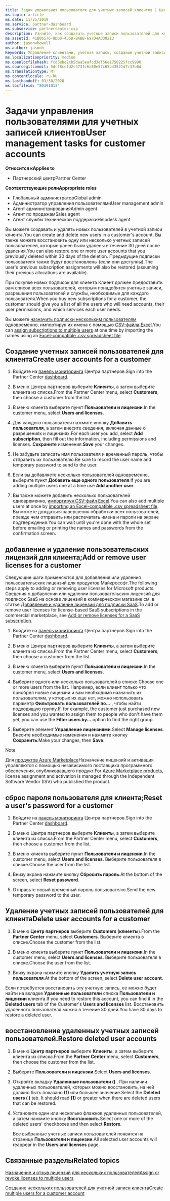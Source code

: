 ```yaml
---
title: Задач управления пользователя для учетных записей клиентов | Центр партнеров
ms.topic: article
ms.date: 11/25/2019
ms.service: partner-dashboard
ms.subservice: partnercenter-csp
description: Узнайте, как создавать учетные записи пользователей для клиентов, добавлять или удалять пользовательские лицензии, сбрасывать пароли пользователей, удалять учетные записи пользователей и восстанавливать их.
ms.assetid: 41B06576-8DDD-435D-BABB-697D4AD30213
author: jasonwhowell
ms.author: jasonh
Keywords: Управление клиентами, учетная запись, создание учетной записи, лицензии, назначение лицензии, Управление пользователями, пароль, сброс пароля, смена пароля
ms.localizationpriority: medium
ms.openlocfilehash: fcd5ebe2cb5daa5eafcd3ef56e1750225fcc9990
ms.sourcegitcommit: 5dcf8cefd2c4731c6a80e57c65b43521d7c37b6d
ms.translationtype: MT
ms.contentlocale: ru-RU
ms.lasthandoff: 03/30/2020
ms.locfileid: "80391013"
---
```

# <a name="user-management-tasks-for-customer-accounts"></a><span data-ttu-id="6bef6-104">Задачи управления пользователями для учетных записей клиентов</span><span class="sxs-lookup"><span data-stu-id="6bef6-104">User management tasks for customer accounts</span></span>

<span data-ttu-id="6bef6-105">**Относится к**</span><span class="sxs-lookup"><span data-stu-id="6bef6-105">**Applies to**</span></span>

- <span data-ttu-id="6bef6-106">Партнерский центр</span><span class="sxs-lookup"><span data-stu-id="6bef6-106">Partner Center</span></span>

<span data-ttu-id="6bef6-107">**Соответствующие роли**</span><span class="sxs-lookup"><span data-stu-id="6bef6-107">**Appropriate roles**</span></span>

- <span data-ttu-id="6bef6-108">Глобальный администратор</span><span class="sxs-lookup"><span data-stu-id="6bef6-108">Global admin</span></span>
- <span data-ttu-id="6bef6-109">Администратор управления пользователями</span><span class="sxs-lookup"><span data-stu-id="6bef6-109">User management admin</span></span>
- <span data-ttu-id="6bef6-110">Агент администрирования</span><span class="sxs-lookup"><span data-stu-id="6bef6-110">Admin agent</span></span>
- <span data-ttu-id="6bef6-111">Агент по продажам</span><span class="sxs-lookup"><span data-stu-id="6bef6-111">Sales agent</span></span>
- <span data-ttu-id="6bef6-112">Агент службы технической поддержки</span><span class="sxs-lookup"><span data-stu-id="6bef6-112">Helpdesk agent</span></span>

<span data-ttu-id="6bef6-113">Вы можете создавать и удалять новых пользователей в учетной записи клиента.</span><span class="sxs-lookup"><span data-stu-id="6bef6-113">You can create and delete new users in a customer's account.</span></span> <span data-ttu-id="6bef6-114">Вы также можете восстановить одну или несколько учетных записей пользователей, которые ранее были удалены в течение 30 дней после удаления.</span><span class="sxs-lookup"><span data-stu-id="6bef6-114">You can also restore one or more user accounts that you previously deleted within 30 days of the deletion.</span></span> <span data-ttu-id="6bef6-115">Предыдущие подписки пользователя также будут восстановлены (если они доступны).</span><span class="sxs-lookup"><span data-stu-id="6bef6-115">The user's previous subscription assignments will also be restored (assuming their previous allocations are available).</span></span>

<span data-ttu-id="6bef6-116">При покупке новых подписок для клиента Клиент должен предоставить вам список всех пользователей, которым понадобятся учетные записи, разрешения пользователей и службы, необходимые для каждого пользователя.</span><span class="sxs-lookup"><span data-stu-id="6bef6-116">When you buy new subscriptions for a customer, the customer should give you a list of all the users who will need accounts, their user permissions, and which services each user needs.</span></span>  

<span data-ttu-id="6bef6-117">Вы можете [назначить подписки нескольким пользователям](bulk-license-provisioning-for-multiple-users.md) одновременно, импортируя их имена с помощью [CSV-файла Excel](adding-multiple-users-to-a-customer-account.md).</span><span class="sxs-lookup"><span data-stu-id="6bef6-117">You can [assign subscriptions to multiple users](bulk-license-provisioning-for-multiple-users.md) at one time by importing the names using an [Excel-compatible .csv spreadsheet file](adding-multiple-users-to-a-customer-account.md).</span></span>

<a href="" id="createuseraccounts"></a>

## <a name="create-user-accounts-for-a-customer"></a><span data-ttu-id="6bef6-118">Создание учетных записей пользователей для клиента</span><span class="sxs-lookup"><span data-stu-id="6bef6-118">Create user accounts for a customer</span></span>

1. <span data-ttu-id="6bef6-119">Войдите на [панель мониторинга](https://partner.microsoft.com/dashboard) Центра партнеров.</span><span class="sxs-lookup"><span data-stu-id="6bef6-119">Sign into the Partner Center [dashboard](https://partner.microsoft.com/dashboard).</span></span>

2. <span data-ttu-id="6bef6-120">В меню Центра партнеров выберите **Клиенты**, а затем выберите клиента из списка.</span><span class="sxs-lookup"><span data-stu-id="6bef6-120">From the Partner Center menu, select **Customers**, then choose a customer from the list.</span></span>

3. <span data-ttu-id="6bef6-121">В меню клиента выберите пункт **Пользователи и лицензии**.</span><span class="sxs-lookup"><span data-stu-id="6bef6-121">In the customer menu, select **Users and licenses**.</span></span>

4. <span data-ttu-id="6bef6-122">Для каждого пользователя нажмите кнопку **Добавить пользователя**, а затем внесите сведения, включая данные о разрешениях и лицензиях.</span><span class="sxs-lookup"><span data-stu-id="6bef6-122">For each user you add, select **Add subscription**, then fill out the information, including permissions and licenses.</span></span> <span data-ttu-id="6bef6-123">**Сохраните** изменения.</span><span class="sxs-lookup"><span data-stu-id="6bef6-123">**Save** your changes.</span></span>

5. <span data-ttu-id="6bef6-124">Не забудьте записать имя пользователя и временный пароль, чтобы отправить их пользователю.</span><span class="sxs-lookup"><span data-stu-id="6bef6-124">Be sure to record the user name and temporary password to send to the user.</span></span>

6. <span data-ttu-id="6bef6-125">Если вы добавляете несколько пользователей одновременно, выберите пункт **Добавить еще одного пользователя**.</span><span class="sxs-lookup"><span data-stu-id="6bef6-125">If you are adding multiple users one at a time use **Add another user**.</span></span>

7. <span data-ttu-id="6bef6-126">Вы также можете добавить несколько пользователей одновременно, [импортируя CSV-файл Excel](adding-multiple-users-to-a-customer-account.md).</span><span class="sxs-lookup"><span data-stu-id="6bef6-126">You can also add multiple users at once by [importing an Excel-compatible .csv spreadsheet file](adding-multiple-users-to-a-customer-account.md).</span></span> <span data-ttu-id="6bef6-127">Вы можете дождаться завершения обработки всех пользователей, прежде чем отправить или распечатать имена и пароли на экране подтверждения.</span><span class="sxs-lookup"><span data-stu-id="6bef6-127">You can wait until you're done with the whole set before emailing or printing the names and passwords from the confirmation screen.</span></span>

<a href="" id="userlicensing"></a>

## <a name="add-or-remove-user-licenses-for-a-customer"></a><span data-ttu-id="6bef6-128">добавление и удаление пользовательских лицензий для клиента;</span><span class="sxs-lookup"><span data-stu-id="6bef6-128">Add or remove user licenses for a customer</span></span>

<span data-ttu-id="6bef6-129">Следующие шаги применяются для добавления или удаления пользовательских лицензий для продуктов Майкрософт.</span><span class="sxs-lookup"><span data-stu-id="6bef6-129">The following steps apply to adding or removing user licenses for Microsoft products.</span></span> <span data-ttu-id="6bef6-130">Сведения о добавлении или удалении пользовательских лицензий для подписок SaaS на основе лицензий в коммерческом магазине см. в статье [Добавление и удаление лицензий для подписки SaaS](csp-commercial-marketplace-manage.md#add-or-remove-licenses-for-a-saas-subscription).</span><span class="sxs-lookup"><span data-stu-id="6bef6-130">To add or remove user licenses for license-based SaaS subscriptions in the commercial marketplace, see [Add or remove licenses for a SaaS subscription](csp-commercial-marketplace-manage.md#add-or-remove-licenses-for-a-saas-subscription).</span></span>

1. <span data-ttu-id="6bef6-131">Войдите на [панель мониторинга](https://partner.microsoft.com/dashboard) Центра партнеров.</span><span class="sxs-lookup"><span data-stu-id="6bef6-131">Sign into the Partner Center [dashboard](https://partner.microsoft.com/dashboard).</span></span>

2. <span data-ttu-id="6bef6-132">В меню Центра партнеров выберите **Клиенты**, а затем выберите клиента из списка.</span><span class="sxs-lookup"><span data-stu-id="6bef6-132">From the Partner Center menu, select **Customers**, then choose a customer from the list.</span></span>

3. <span data-ttu-id="6bef6-133">В меню клиента выберите пункт **Пользователи и лицензии**.</span><span class="sxs-lookup"><span data-stu-id="6bef6-133">In the customer menu, select **Users and licenses**.</span></span>

4. <span data-ttu-id="6bef6-134">Выберите одного или несколько пользователей в списке.</span><span class="sxs-lookup"><span data-stu-id="6bef6-134">Choose one or more users from the list.</span></span> <span data-ttu-id="6bef6-135">Например, если клиент только что приобрел новые лицензии и вам необходимо назначить их пользователям, у которых их еще нет, можно использовать параметр **Фильтровать пользователей по...** , чтобы найти подходящую группу.</span><span class="sxs-lookup"><span data-stu-id="6bef6-135">If, for example, the customer just purchased new licenses and you wanted to assign them to people who don't have them yet, you can use the **Filter users by...** option to find the right group.</span></span>

5. <span data-ttu-id="6bef6-136">Выберите элемент **Управление лицензиями**.</span><span class="sxs-lookup"><span data-stu-id="6bef6-136">Select **Manage licenses**.</span></span> <span data-ttu-id="6bef6-137">Внесите необходимые изменения и нажмите кнопку **Сохранить**.</span><span class="sxs-lookup"><span data-stu-id="6bef6-137">Make your changes, then **Save**.</span></span>

> [!NOTE]
> <span data-ttu-id="6bef6-138">Для [продуктов Azure Marketplace](csp-commercial-marketplace-manage.md#assign-licenses-and-activate-a-subscription-on-behalf-of-a-customer)Назначение лицензий и активация управляются с помощью независимого поставщика программного обеспечения, опубликовавшего продукт.</span><span class="sxs-lookup"><span data-stu-id="6bef6-138">For [Azure Marketplace products](csp-commercial-marketplace-manage.md#assign-licenses-and-activate-a-subscription-on-behalf-of-a-customer), license assignment and activation is managed through the Independent Software Vendor (ISV) who published the product.</span></span>

<a href="" id="resetpassword"></a>

## <a name="reset-a-users-password-for-a-customer"></a><span data-ttu-id="6bef6-139">сброс пароля пользователя для клиента;</span><span class="sxs-lookup"><span data-stu-id="6bef6-139">Reset a user's password for a customer</span></span>

1. <span data-ttu-id="6bef6-140">Войдите на [панель мониторинга](https://partner.microsoft.com/dashboard) Центра партнеров.</span><span class="sxs-lookup"><span data-stu-id="6bef6-140">Sign into the Partner Center [dashboard](https://partner.microsoft.com/dashboard).</span></span>

2. <span data-ttu-id="6bef6-141">В меню Центра партнеров выберите **Клиенты**, а затем выберите клиента из списка.</span><span class="sxs-lookup"><span data-stu-id="6bef6-141">From the Partner Center menu, select **Customers**, then choose a customer from the list.</span></span>

3.  <span data-ttu-id="6bef6-142">В меню клиента выберите пункт **Пользователи и лицензии**.</span><span class="sxs-lookup"><span data-stu-id="6bef6-142">In the customer menu, select **Users and licenses**.</span></span> <span data-ttu-id="6bef6-143">Выберите пользователя в списке.</span><span class="sxs-lookup"><span data-stu-id="6bef6-143">Choose the user from the list.</span></span>

4.  <span data-ttu-id="6bef6-144">Внизу экрана нажмите кнопку **Сбросить пароль**.</span><span class="sxs-lookup"><span data-stu-id="6bef6-144">At the bottom of the screen, select **Reset password**.</span></span> 

5.  <span data-ttu-id="6bef6-145">Отправьте новый временный пароль пользователю.</span><span class="sxs-lookup"><span data-stu-id="6bef6-145">Send the new temporary password to the user.</span></span>

<a href="" id="deleteuseraccounts"></a>

## <a name="delete-user-accounts-for-a-customer"></a><span data-ttu-id="6bef6-146">Удаление учетных записей пользователей для клиента</span><span class="sxs-lookup"><span data-stu-id="6bef6-146">Delete user accounts for a customer</span></span>

1.  <span data-ttu-id="6bef6-147">В меню **Центр партнеров** выберите **Customers (клиенты**).</span><span class="sxs-lookup"><span data-stu-id="6bef6-147">From the **Partner Center** menu, select **Customers**.</span></span> <span data-ttu-id="6bef6-148">Выберите клиента в списке.</span><span class="sxs-lookup"><span data-stu-id="6bef6-148">Choose the customer from the list.</span></span>

2.  <span data-ttu-id="6bef6-149">В меню клиента выберите пункт **Пользователи и лицензии**.</span><span class="sxs-lookup"><span data-stu-id="6bef6-149">In the customer menu, select **Users and licenses**.</span></span> <span data-ttu-id="6bef6-150">Выберите пользователя в списке.</span><span class="sxs-lookup"><span data-stu-id="6bef6-150">Choose the user from the list.</span></span>

3.  <span data-ttu-id="6bef6-151">Внизу экрана нажмите кнопку **Удалить учетную запись пользователя**.</span><span class="sxs-lookup"><span data-stu-id="6bef6-151">At the bottom of the screen, select **Delete user account**.</span></span>

<span data-ttu-id="6bef6-152">Если потребуется восстановить эту учетную запись, ее можно будет найти на вкладке **Удаленные пользователи** списка **Пользователи и лицензии** клиента.</span><span class="sxs-lookup"><span data-stu-id="6bef6-152">If you need to restore this account, you can find it in the **Deleted users** tab of the Customer's **Users and licenses** list.</span></span> <span data-ttu-id="6bef6-153">Восстановить удаленного пользователя можно в течение 30 дней.</span><span class="sxs-lookup"><span data-stu-id="6bef6-153">You have 30 days to restore a deleted user.</span></span>

<a href="" id="restoreuseraccounts"></a>

## <a name="restore-deleted-user-accounts"></a><span data-ttu-id="6bef6-154">восстановление удаленных учетных записей пользователей.</span><span class="sxs-lookup"><span data-stu-id="6bef6-154">Restore deleted user accounts</span></span>

1.  <span data-ttu-id="6bef6-155">В меню **Центр партнеров** выберите **Клиенты**, а затем выберите клиента из списка.</span><span class="sxs-lookup"><span data-stu-id="6bef6-155">From the **Partner Center** menu, select **Customers**, then choose the customer from the list.</span></span>

2.  <span data-ttu-id="6bef6-156">Выберите **Пользователи и лицензии**.</span><span class="sxs-lookup"><span data-stu-id="6bef6-156">Select **Users and licenses**.</span></span>

3.  <span data-ttu-id="6bef6-157">Откройте вкладку **Удаленные пользователи ()** . При наличии удаленных пользователей, которых можно восстановить, на ней должно быть показано **(1)** или большее значение.</span><span class="sxs-lookup"><span data-stu-id="6bef6-157">Select the **Deleted users ( )** tab. It should read **(1)** or greater when there are deleted users that can be restored.</span></span>

4.  <span data-ttu-id="6bef6-158">Установите один или несколько флажков удаленных пользователей, а затем нажмите кнопку **Восстановить**.</span><span class="sxs-lookup"><span data-stu-id="6bef6-158">Select one or more of the deleted users' checkboxes and then select **Restore**.</span></span>

    <span data-ttu-id="6bef6-159">Все выбранные учетные записи пользователей появятся на странице **Пользователи и лицензии**.</span><span class="sxs-lookup"><span data-stu-id="6bef6-159">All selected user accounts will reappear in the **Users and licenses** page.</span></span>

## <a name="related-topics"></a><span data-ttu-id="6bef6-160">Связанные разделы</span><span class="sxs-lookup"><span data-stu-id="6bef6-160">Related topics</span></span>


[<span data-ttu-id="6bef6-161">Назначение и отзыв лицензий для нескольких пользователей</span><span class="sxs-lookup"><span data-stu-id="6bef6-161">Assign or revoke licenses to multiple users</span></span>](bulk-license-provisioning-for-multiple-users.md)

[<span data-ttu-id="6bef6-162">Создание нескольких пользователей для учетной записи клиента</span><span class="sxs-lookup"><span data-stu-id="6bef6-162">Create multiple users for a customer account</span></span>](adding-multiple-users-to-a-customer-account.md)